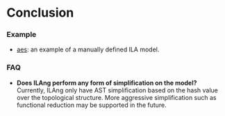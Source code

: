 # Conclusion

### Example

* [aes](https://github.com/PrincetonUniversity/IMDb/tree/master/tutorials/aes): an example of a manually defined ILA model. 

### FAQ

* **Does ILAng perform any form of simplification on the model?** Currently, ILAng only have AST simplification based on the hash value over the topological structure. More aggressive simplification such as functional reduction may be supported in the future. 


